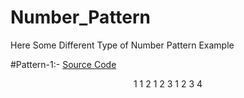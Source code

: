 # Number_Pattern

Here Some Different Type of Number Pattern Example

#Pattern-1:- [Source Code](https://github.com/Mahendra710/Number_Pattern/blob/main/7.1-Number%20Pattern.py)   
<p align="center"> 1  
                   1 2  
                   1 2 3  
                   1 2 3 4  
 </p>
